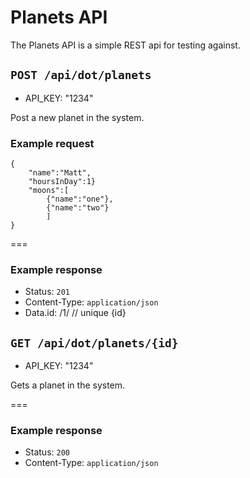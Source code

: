 # Planets API

The Planets API is a simple REST api for testing against.

## `POST /api/dot/planets`

* API_KEY: "1234"

Post a new planet in the system.

### Example request

```
{
    "name":"Matt",
    "hoursInDay":1}
    "moons":[
        {"name":"one"},
        {"name":"two"}
        ]
}
```


===

### Example response

* Status: `201`
* Content-Type: `application/json`
* Data.id: /1/ // unique {id}

## `GET /api/dot/planets/{id}`

* API_KEY: "1234"

Gets a planet in the system.

===

### Example response

* Status: `200`
* Content-Type: `application/json`